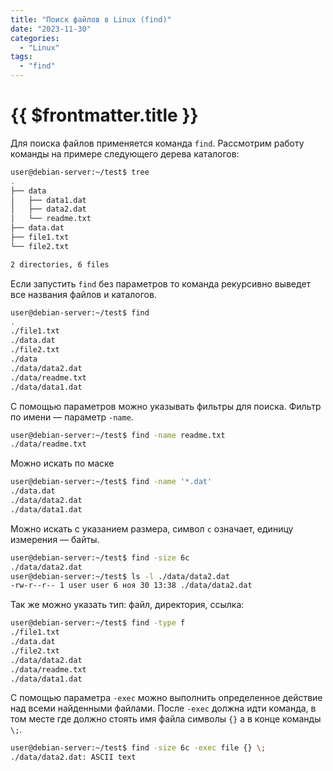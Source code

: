 ```yaml
---
title: "Поиск файлов в Linux (find)"
date: "2023-11-30"
categories:
  - "Linux"
tags:
  - "find"
---
```


# {{ $frontmatter.title }}

Для поиска файлов применяется команда `find`. Рассмотрим работу команды на примере следующего дерева каталогов:

```bash
user@debian-server:~/test$ tree
.
├── data
│   ├── data1.dat
│   ├── data2.dat
│   └── readme.txt
├── data.dat
├── file1.txt
└── file2.txt

2 directories, 6 files
```

Если запустить `find` без параметров то команда рекурсивно выведет все названия файлов и каталогов.

```bash
user@debian-server:~/test$ find
.
./file1.txt
./data.dat
./file2.txt
./data
./data/data2.dat
./data/readme.txt
./data/data1.dat
```

С помощью параметров можно указывать фильтры для поиска. Фильтр по имени — параметр `-name`.

```bash
user@debian-server:~/test$ find -name readme.txt
./data/readme.txt
```

Можно искать по маске

```bash
user@debian-server:~/test$ find -name '*.dat'
./data.dat
./data/data2.dat
./data/data1.dat
```

Можно искать с указанием размера, символ `c` означает, единицу измерения — байты.

```bash
user@debian-server:~/test$ find -size 6c
./data/data2.dat
user@debian-server:~/test$ ls -l ./data/data2.dat
-rw-r--r-- 1 user user 6 ноя 30 13:38 ./data/data2.dat
```

Так же можно указать тип: файл, директория, ссылка:

```bash
user@debian-server:~/test$ find -type f
./file1.txt
./data.dat
./file2.txt
./data/data2.dat
./data/readme.txt
./data/data1.dat
```

С помощью параметра `-exec` можно выполнить определенное действие над всеми найденными файлами. После `-exec` должна идти команда, в том месте где должно стоять имя файла символы `{}` а в конце команды `\;`.

```bash
user@debian-server:~/test$ find -size 6c -exec file {} \;
./data/data2.dat: ASCII text
```

